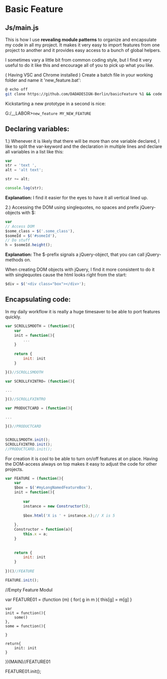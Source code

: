 # Basic Feature

## Js/main.js ##

This is how I use **revealing module patterns** to organize and encapsulate my code in all my project.
It makes it very easy to import features from one project to another and it provides easy access to a bunch of global helpers.

I sometimes vary a little bit from common coding style, but I find it very useful to do it like this and encourage all of you to pick up what you like.

( Having VSC and Chrome installed ) Create a batch file in your working folder and name it 'new_feature.bat':
```bash
@ echo off
git clone https://github.com/DADADESIGN-Berlin/basicFeature %1 && code %1 && start chrome %1/index.html
```
Kickstarting a new prototype in a second is nice:

G:/__LABOR>```new_feature MY_NEW_FEATURE```


## Declaring variables:

1.) Whenever it is likely that there will be more than one variable declared, I like to split the var-keyword and the declaration in multiple lines and declare all variables in a list like this:

```javascript
var
str = 'text ',
alt = 'alt text';

str += alt;

console.log(str);
```

**Explanation:**
I find it easier for the eyes to have it all vertical lined up.
 
 
 
 
2.) Accessing the DOM using singlequotes, no spaces and prefix jQuery-objects with $:

```javascript
var
// Access DOM
$some_class = $('.some_class'),
$someId = $('#someId'),
// Do stuff
h = $someId.height();
```

**Explanation:**
The $-prefix signals a jQuery-object, that you can call jQuery-methods on.

When creating DOM objects with jQuery, I find it more consistent to do it with singlequotes cause the html looks right from the start:

```javascript
$div = $('<div class="box"></div>');
```

## Encapsulating code:

In my daily workflow it is really a huge timesaver to be able to port features quickly. 

```javascript
var SCROLLSMOOTH = (function(){
    var 
    init = function(){
        ...
    }    
    
    return {
        init: init
    }    

}()//SCROLLSMOOTH

var SCROLLFXINTRO= (function(){

...

}()//SCROLLFXINTRO

var PRODUCTCARD = (function(){

...

}()//PRODUCTCARD


SCROLLSMOOTH.init();
SCROLLFXINTRO.init();
//PRODUCTCARD.init();

```
For creation it is cool to be able to turn on/off features at on place.
Having the DOM-access always on top makes it easy to adjust the code for other projects. 



```javascript
var FEATURE = (function(){
    var 
    $box = $('#myLongNamedFeatureBox'),
    init = function(){
    
        var 
        instance = new Constructor(5);
        
        $box.html('X is ' + instance.x);// X is 5
        
    },
    Constructor = function(a){
        this.x = a;
    }
    
    
    return {
        init: init
    }
    
})()//FEATURE

FEATURE.init();

```

//Empty Feature Modul

var FEATURE01 = (function (m) {
    for( g in m ){ this[g] = m[g] }

    var
    init = function(){
        some()
    },
    some = function(){
        
    }

    return{
        init: init
    }

})(MAIN)//FEATURE01

FEATURE01.init();

